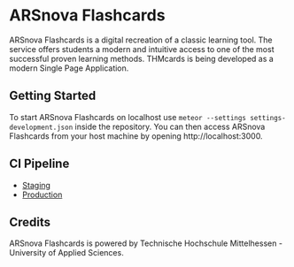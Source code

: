 # ARSnova Flashcards

ARSnova Flashcards is a digital recreation of a classic learning tool. The service offers students a modern and intuitive access to one of the most successful proven learning methods. THMcards is being developed as a modern Single Page Application.

## Getting Started

To start ARSnova Flashcards on localhost use `meteor --settings settings-development.json` inside the repository. You can then access ARSnova Flashcards from your host machine by opening http://localhost:3000.

## CI Pipeline

- [Staging](http://cards2.mni.thm.de)
- [Production](http://cards.thm.de)


## Credits

ARSnova Flashcards is powered by Technische Hochschule Mittelhessen - University of Applied Sciences.
